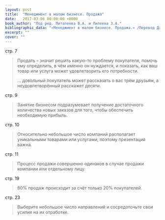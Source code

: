 ```yaml
---
layout: post
title:  "Менеджмент в малом бизнесе. Продажа"
date:   2017-03-06 00:00:00 +0000
book_author: "Под ред. Питалеева В.А. и Лилеева З.А."
bibliographic_data: "«Менеджмент в малом бизнесе. Продажа.» /Перевод Давыдов А.Ю., Лебедев С.Е. Под ред. Питалеева В.А. и Лилеева З.А. М.: ИКК «ДеКА», 1994 г."
excerpt: ""
cover: ""
---
```


стр. 7

> Продать – значит решить какую-то проблему покупателя, помочь ему определить, в чём именно он нуждается, и показать, как ваш товар или услуга может удовлетворить его потребности.
>
> … довольный покупатель может рассказать о вас трём друзьям, а неудовлетворённый расскажет десяти.

стр. 9

> Занятие бизнесом подразумевает получение достаточного количества новых заказов для того, чтобы обеспечить необходимую прибыль.

стр. 10

> Относительно небольшое число компаний располагает уникальными товарами или услугами, поэтому презентация важна.

стр. 11

> Процесс продажи совершенно одинаков в случае продажи компании или отдельному лицу.

стр. 19

> 80% продаж происходит за счёт только 20% покупателей.

стр. 23

> Выберите небольшое число направлений и сосредоточьте свои усилия на их отработке.
